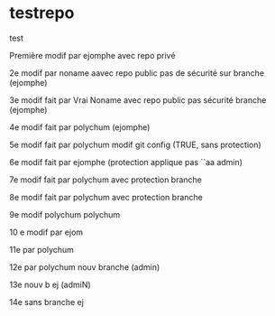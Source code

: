 # testrepo
test

Première modif par ejomphe avec repo privé

2e modif par noname aavec repo public pas de sécurité sur branche (ejomphe)

3e modif fait par Vrai Noname avec repo public pas sécurité branche (ejomphe)


4e modif fait par polychum (ejomphe)


5e modif fait par polychum modif git config (TRUE, sans protection)

6e modif fait par ejomphe (protection applique pas ``aa admin)


7e modif fait par polychum avec protection branche

8e modif fait par polychum avec protection branche

9e modif polychum polychum

10 e modif par ejom

11e par polychum

12e par polychum nouv branche (admin)

13e nouv b ej (admiN)

14e sans branche ej